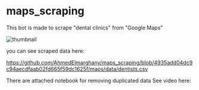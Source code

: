 # maps_scraping

This bot is made to scrape "dental clinics" from "Google Maps"

![thumbnail](https://github.com/AhmedElmarghany/maps_scraping/assets/113950259/85333413-36db-4699-9ac1-314b8109572c)

you can see scraped data here:

https://github.com/AhmedElmarghany/maps_scraping/blob/4935add04dc9c94aecdfaab02fd665f59dc1625f/maps/data/dentists.csv

There are attached notebook for removing duplicated data
See video here:
